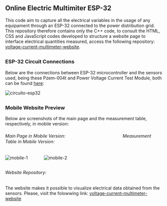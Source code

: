 ## Online Electric Multimiter ESP-32

This code aim to capture all the electrical variables in the usage of any equipament through an ESP-32 connected to the power distribution grid. This repository therefore contains only the C++ code, to consult the HTML, CSS and JavaScript codes developed to structure a website page to interface electrical quantities measured, access the following repository: [voltage-current-multimeter-website](https://github.com/lvcasribeiro/voltage-current-multimeter-website).

##

### ESP-32 Circuit Connections

Below are the connections between ESP-32 microcontroller and the sensors used, being these Pzem-004t and Power Voltage Current Test Module, both can be found [here](https://eletronicadachina.com.br/medidores-de-corrente-medidor-de-energia-tensao-modulo-teste-pzem-004t-para-arduino-ac-digital-multifuncoes-watt-atual-0-100a-80-260-v):

![circuito-esp32](https://user-images.githubusercontent.com/96185134/195404957-217352f6-72d7-4121-80ac-1c24252e0553.png)

##

### Mobile Website Preview

Below are screenshots of the main page and the measurement table, respectively, in mobile version:

###### Main Page in Mobile Version:ㅤㅤㅤㅤㅤㅤㅤㅤㅤ  ㅤㅤㅤㅤㅤMeasurement Table in Mobile Version:
![mobile-1](https://user-images.githubusercontent.com/96185134/195383726-0f502b7a-9113-47ee-ab2a-ce68557297e3.jpg)ㅤㅤㅤㅤ![mobile-2](https://user-images.githubusercontent.com/96185134/195383739-1642d160-ed9c-4cfb-bea6-4c2194823e20.jpg)

##

###### Website Repository:

The website makes it possible to visualize electrical data obtained from the sensors. Please, visit the folowwing link: [voltage-current-multimeter-website](https://github.com/lvcasribeiro/voltage-current-multimeter-website)

